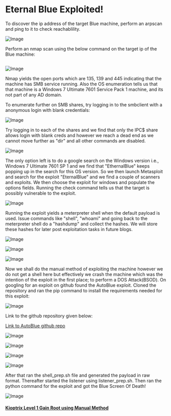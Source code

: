 # Eternal Blue Exploited!

To discover the ip address of the target Blue machine, perform an arpscan and ping to it to check reachablility.


![Image](https://github.com/vandanarach/TCM-Courses/raw/main/docs/PracticalEthicalHacking/images/Blue/1.png)


Perform an nmap scan using the below command on the target ip of the Blue machine:

```nmap -sV -A -v -p- 192.168.179.131
```

![Image](https://github.com/vandanarach/TCM-Courses/raw/main/docs/PracticalEthicalHacking/images/Blue/2.png)


Nmap yields the open ports which are 135, 139 and 445 indicating that the machine has SMB service running. Also the OS enumeration tells us that that machine is a Windows 7 Ultimate 7601 Service Pack 1 machine, and its not part of any AD domain.

To enumerate further on SMB shares, try logging in to the smbclient with a anonymous login with blank credentials:


![Image](https://github.com/vandanarach/TCM-Courses/raw/main/docs/PracticalEthicalHacking/images/Blue/3.png)


Try logging in to each of the shares and we find that only the IPC$ share allows login with blank creds and however we reach a dead end as we cannot move further as "dir" and all other commands are disabled.


![Image](https://github.com/vandanarach/TCM-Courses/raw/main/docs/PracticalEthicalHacking/images/Blue/4.png)


The only option left is to do a google search on the Windows version i.e., Windows 7 Ultimate 7601 SP 1 and we find that "EthernalBlue" keeps popping up in the search for this OS version. So we then launch Metasploit and search for the exploit "EternalBlue" and we find a couple of scanners and exploits. We then choose the exploit for windows and populate the options fields. Running the check command tells us that the target is possibly vulnerable to the exploit.


![Image](https://github.com/vandanarach/TCM-Courses/raw/main/docs/PracticalEthicalHacking/images/Blue/5.png)


Running the exploit yields a meterpreter shell when the default payload is used. Issue commands like "shell", "whoami" and going back to the meterpreter shell do a "hashdump" and collect the hashes. We will store these hashes for later post exploitation tasks in future blogs.


![Image](https://github.com/vandanarach/TCM-Courses/raw/main/docs/PracticalEthicalHacking/images/Blue/6.png)


![Image](https://github.com/vandanarach/TCM-Courses/raw/main/docs/PracticalEthicalHacking/images/Blue/7.png)


![Image](https://github.com/vandanarach/TCM-Courses/raw/main/docs/PracticalEthicalHacking/images/Blue/8.png)


Now we shall do the manual method of exploiting the machine however we do not get a shell here but effectively we crash the machine which was the intention of the exploit in the first place; to perform a DOS Attack(BSOD). On googling for an exploit on github found the AutoBlue exploit. Cloned the repository and ran the pip command to install the requirements needed for this exploit:


![Image](https://github.com/vandanarach/TCM-Courses/raw/main/docs/PracticalEthicalHacking/images/Blue/9.png)


Link to the github repository given below:

[Link to AutoBlue github repo](https://github.com/3ndG4me/AutoBlue-MS17-010)


![Image](https://github.com/vandanarach/TCM-Courses/raw/main/docs/PracticalEthicalHacking/images/Blue/10.png)


![Image](https://github.com/vandanarach/TCM-Courses/raw/main/docs/PracticalEthicalHacking/images/Blue/11.png)


![Image](https://github.com/vandanarach/TCM-Courses/raw/main/docs/PracticalEthicalHacking/images/Blue/12.png)


![Image](https://github.com/vandanarach/TCM-Courses/raw/main/docs/PracticalEthicalHacking/images/Blue/13.png)

After that ran the shell_prep.sh file and generated the payload in raw format. Thereafter started the listener using listener_prep.sh. Then ran the python command for the exploit and got the Blue Screen Of Death!


![Image](https://github.com/vandanarach/TCM-Courses/raw/main/docs/PracticalEthicalHacking/images/Blue/14.png)








#### <i class="fa-solid fa-circle-arrow-left"></i> [Kioptrix Level 1 Gain Root using Manual Method](https://vandanarach.github.io/TCM-Courses/PracticalEthicalHacking/KioptrixGainRootManual.html)
####  <i class="fa-solid fa-circle-arrow-right"></i>

